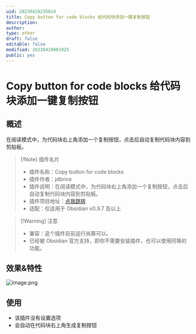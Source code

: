 ```yaml
---
uid: 20230428235014
title: Copy button for code blocks 给代码块添加一键复制按钮
description: 
author: 
type: other
draft: false
editable: false
modified: 20230429001925
public: yes
---
```


# Copy button for code blocks 给代码块添加一键复制按钮

## 概述

在阅读模式中，为代码块右上角添加一个复制按钮，点击后自动复制代码块内容到剪贴板。

> [!Note] 插件名片
> - 插件名称：Copy button for code blocks
> - 插件作者：jdbrice
> - 插件说明：在阅读模式中，为代码块右上角添加一个复制按钮，点击后自动复制代码块内容到剪贴板。
> - 插件项目地址：[点我跳转](https://github.com/argenos/nldates-obsidian)
> - 适配：仅适用于 Obsidian v0.9.7 及以上

>[!Warning] 注意
>- 兼容：这个插件目前运行尚算可以。
>- 已经被 Obsidian 官方支持，即你不需要安装插件，也可以使用同等的功能。

## 效果&特性

![image.png](https://s1.vika.cn/space/2023/04/28/0712f124a4ee42ee8e83f3c4a27fb74b)

## 使用

- 该插件没有设置选项
- 会自动在代码块右上角生成复制按钮